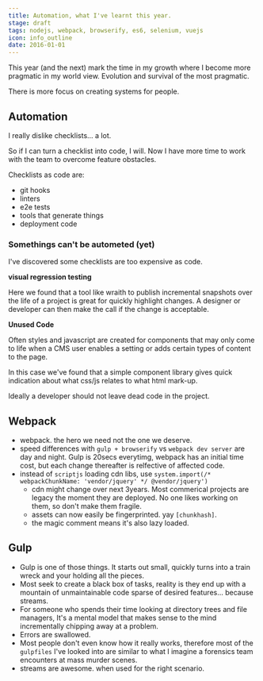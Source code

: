 ```yaml
---
title: Automation, what I've learnt this year.
stage: draft
tags: nodejs, webpack, browserify, es6, selenium, vuejs
icon: info_outline
date: 2016-01-01
---
```


This year (and the next) mark the time in my growth where I become more pragmatic in my world view. Evolution and survival of the most pragmatic.


There is more focus on creating systems for people.

## Automation

I really dislike checklists... a lot.

So if I can turn a checklist into code, I will. Now I have more time to work with the team to overcome feature obstacles.

Checklists as code are:
- git hooks
- linters
- e2e tests
- tools that generate things
- deployment code

### Somethings can't be autometed (yet)

I've discovered some checklists are too expensive as code.

**visual regression testing**

Here we found that a tool like wraith to publish incremental snapshots over the life of a project is great for quickly highlight changes. A designer or developer can then make the call if the change is acceptable.

**Unused Code**

Often styles and javascript are created for components that may only come to life when a CMS user enables a setting or adds certain types of content to the page.

In this case we've found that a simple component library gives quick indication about what css/js relates to what html mark-up.

Ideally a developer should not leave dead code in the project.


## Webpack

- webpack. the hero we need not the one we deserve.
- speed differences with `gulp + browserify` vs `webpack dev server` are day and night. Gulp is 20secs everytimg, webpack has an initial time cost, but each change thereafter is relfective of affected code.
- instead of `scriptjs` loading cdn libs, use `system.import(/* webpackChunkName: 'vendor/jquery' */ @vendor/jquery')`
  - cdn might change over next 3years. Most commerical projects are legacy the moment they are deployed. No one likes working on them, so don't make them fragile.
  - assets can now easily be fingerprinted. yay `[chunkhash]`.
  - the magic comment means it's also lazy loaded.

## Gulp

- Gulp is one of those things. It starts out small, quickly turns into a train wreck and your holding all the pieces.
- Most seek to create a black box of tasks, reality is they end up with a mountain of unmaintainable code sparse of desired features... because streams.
- For someone who spends their time looking at directory trees and file managers, It's a mental model that makes sense to the mind incrementally chipping away at a problem.
- Errors are swallowed.
- Most people don't even know how it really works, therefore most of the `gulpfiles` I've looked into are similar to what I imagine a forensics team encounters at mass murder scenes.
- streams are awesome. when used for the right scenario.
